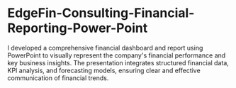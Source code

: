 # EdgeFin-Consulting-Financial-Reporting-Power-Point
I developed a comprehensive financial dashboard and report using PowerPoint to visually represent the company's financial performance and key business insights. The presentation integrates structured financial data, KPI analysis, and forecasting models, ensuring clear and effective communication of financial trends.
